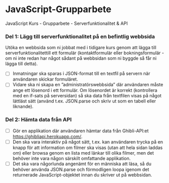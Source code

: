 # JavaScript-Grupparbete
JavaScript Kurs - Grupparbete - Serverfunktionalitet &amp; API

### Del 1: Lägg till serverfunktionalitet på en befintlig webbsida

Utöka en webbsida som ni jobbat med i tidigare kurs genom att lägga till serverfunktionalitettill ett formulär (kontaktformulär eller bokningsformulär - om ni inte redan har något sådant på webbsidan som ni byggde så får ni lägga till detta).

- [ ] Inmatningar ska sparas i JSON-format till en textfil på servern när användaren skickar formuläret.
- [ ] Vidare ska ni skapa en ”administratörswebbsida” där användaren måste ange ett lösenord i ett formulär. Om lösenordet är korrekt (kontrollera med en if-sats på serversidan) så ska data från textfilen visas på något lättläst sätt (använd t.ex. JSON.parse och skriv ut som en tabell eller liknande).

### Del 2: Hämta data från API
- [ ] Gör en applikation där användaren hämtar data från Ghibli-API:et https://ghibliapi.herokuapp.com/. 
- [ ] Den ska vara interaktiv på något sätt, t.ex. kan användaren trycka på en knapp för att information om filmer ska visas (utan att hela sidan laddas om) eller browsa genom en lista med länkar till olika filmer, men det behöver inte vara någon
särskilt omfattande applikation. 
- [ ] Det ska vara någorlunda angenämt för en människa att läsa, så du behöver använda JSON.parse och förmodligen loopa igenom det returnerade JavaScript-objektet innan du skriver ut på webbsidan.
